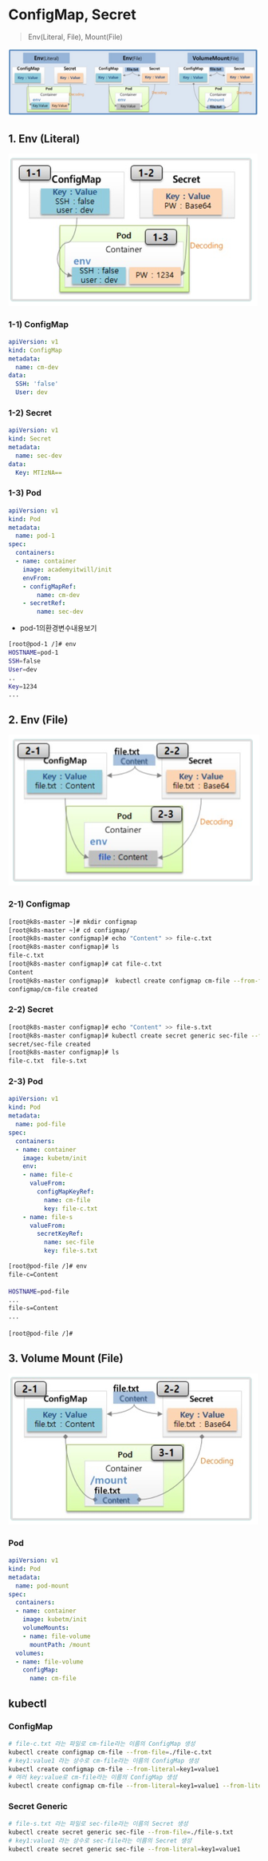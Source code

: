 # ConfigMap, Secret

> Env(Literal, File), Mount(File)

![alt text](image-20.png)


  ## 1. Env (Literal) 

  ![alt text](image-21.png)

  ### 1-1) ConfigMap

```yaml
apiVersion: v1
kind: ConfigMap
metadata:
  name: cm-dev
data:
  SSH: 'false'
  User: dev
```

   ### 1-2) Secret

```yml
apiVersion: v1
kind: Secret
metadata:
  name: sec-dev
data:
  Key: MTIzNA==
```
  ### 1-3) Pod

```yml
apiVersion: v1
kind: Pod
metadata:
  name: pod-1
spec:
  containers:
  - name: container
    image: academyitwill/init
    envFrom:
    - configMapRef:
        name: cm-dev
    - secretRef:
        name: sec-dev
```

- pod-1의환경변수내용보기
```bash
[root@pod-1 /]# env
HOSTNAME=pod-1
SSH=false
User=dev
..
Key=1234
...

``` 


  ## 2. Env (File) 

   ![alt text](image-22.png)

   ### 2-1) Configmap

```bash
[root@k8s-master ~]# mkdir configmap
[root@k8s-master ~]# cd configmap/
[root@k8s-master configmap]# echo "Content" >> file-c.txt
[root@k8s-master configmap]# ls
file-c.txt
[root@k8s-master configmap]# cat file-c.txt
Content
[root@k8s-master configmap]#  kubectl create configmap cm-file --from-file=./file-c.txt
configmap/cm-file created
```

   ### 2-2) Secret

```bash
[root@k8s-master configmap]# echo "Content" >> file-s.txt
[root@k8s-master configmap]# kubectl create secret generic sec-file --from-file=./file-s.txt
secret/sec-file created
[root@k8s-master configmap]# ls
file-c.txt  file-s.txt
```
  ### 2-3) Pod

```yml
apiVersion: v1
kind: Pod
metadata:
  name: pod-file
spec:
  containers:
  - name: container
    image: kubetm/init
    env:
    - name: file-c
      valueFrom:
        configMapKeyRef:
          name: cm-file
          key: file-c.txt
    - name: file-s
      valueFrom:
        secretKeyRef:
          name: sec-file
          key: file-s.txt
```
```bash
[root@pod-file /]# env
file-c=Content

HOSTNAME=pod-file
...
file-s=Content
...

[root@pod-file /]# 
```

   ## 3. Volume Mount (File)

   ![alt text](image-23.png)

   ###  Pod

```yml
apiVersion: v1
kind: Pod
metadata:
  name: pod-mount
spec:
  containers:
  - name: container
    image: kubetm/init
    volumeMounts:
    - name: file-volume
      mountPath: /mount
  volumes:
  - name: file-volume
    configMap:
      name: cm-file
```

## kubectl
### **ConfigMap**

```bash
# file-c.txt 라는 파일로 cm-file라는 이름의 ConfigMap 생성
kubectl create configmap cm-file --from-file=./file-c.txt
# key1:value1 라는 상수로 cm-file라는 이름의 ConfigMap 생성
kubectl create configmap cm-file --from-literal=key1=value1
# 여러 key:value로 cm-file라는 이름의 ConfigMap 생성 
kubectl create configmap cm-file --from-literal=key1=value1 --from-literal=key2=value2
```
### **Secret Generic**

```bash
# file-s.txt 라는 파일로 sec-file라는 이름의 Secret 생성
kubectl create secret generic sec-file --from-file=./file-s.txt
# key1:value1 라는 상수로 sec-file라는 이름의 Secret 생성
kubectl create secret generic sec-file --from-literal=key1=value1
```
